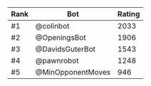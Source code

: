 Rank|Bot|Rating
---|---|---
#1|@colinbot|2033
#2|@OpeningsBot|1906
#3|@DavidsGuterBot|1543
#4|@pawnrobot|1248
#5|@MinOpponentMoves|946
